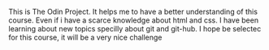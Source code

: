 This is The Odin Project.
It helps me to have a better understanding of this course.
Even if i have a scarce knowledge about html and css.
I  have been learning about new topics specilly about  git and git-hub.
I hope  be selectec for this course, it will be a very nice challenge 
